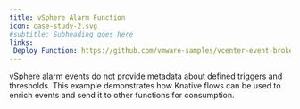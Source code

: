 ```yaml
---
title: vSphere Alarm Function
icon: case-study-2.svg
#subtitle: Subheading goes here
links:
 Deploy Function: https://github.com/vmware-samples/vcenter-event-broker-appliance/tree/master/examples/knative/powershell/kn-ps-slack-vsphere-alarm
---
```

vSphere alarm events do not provide metadata about defined triggers and thresholds. This example demonstrates how Knative flows can be used to enrich events and send it to other functions for consumption.